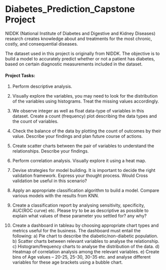 # Diabetes_Prediction_Capstone Project

NIDDK (National Institute of Diabetes and Digestive and Kidney Diseases) research creates knowledge about and treatments for the most chronic, costly, and consequential diseases.

The dataset used in this project is originally from NIDDK. The objective is to build a model to accurately predict whether or not a patient has diabetes, based on certain diagnostic measurements included in the dataset.

#### Project Tasks:
1. Perform descriptive analysis.
2. Visually explore the variables, you may need to look for the distribution of the variables using
histograms. Treat the missing values accordingly.
3. We observe integer as well as float data-type of variables in this dataset. Create a count
(frequency) plot describing the data types and the count of variables.
4. Check the balance of the data by plotting the count of outcomes by their value. Describe
your findings and plan future course of actions.
5. Create scatter charts between the pair of variables to understand the relationships. Describe
your findings.
6. Perform correlation analysis. Visually explore it using a heat map.
7. Devise strategies for model building. It is important to decide the right validation framework.
Express your thought process. Would Cross validation be useful in this scenario?
8. Apply an appropriate classification algorithm to build a model. Compare various models with
the results from KNN.
9. Create a classification report by analysing sensitivity, specificity, AUC(ROC curve) etc. Please
try to be as descriptive as possible to explain what values of these parameter you settled for?
any why?


10. Create a dashboard in tableau by choosing appropriate chart types and metrics useful for the
business. The dashboard must entail the following:
  a) Pie chart to describe the diabetic/non-diabetic population.
  b) Scatter charts between relevant variables to analyse the relationship.
  c) Histogram/frequency charts to analyse the distribution of the data.
  d) Heatmap of correlation analysis among the relevant variables.
  e) Create bins of Age values – 20-25, 25-30, 30-35 etc. and analyse different variables for
these age brackets using a bubble chart.
